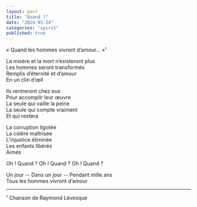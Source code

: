 ```yaml
---
layout: post
title: "Quand ?"
date: "2024-03-24"
categories: "spirit"
published: true
---
```

« Quand les hommes vivront d’amour… »¹  

La misère et la mort n’existeront plus  
Les hommes seront transformés  
Remplis d’éternité et d’amour  
En un clin d’œil  

Ils rentreront chez eux  
Pour accomplir leur œuvre  
La seule qui vaille la peine  
La seule qui compte vraiment  
Et qui restera  

La corruption ligotée  
La colère maîtrisée  
L’injustice éliminée  
Les enfants libérés  
Aimés  

Oh ! Quand ? Oh ! Quand ? Oh ! Quand ?  

Un jour -- Dans un jour -- Pendant mille ans  
Tous les hommes vivront d’amour   

___
¹ Chanson de Raymond Lévesque

